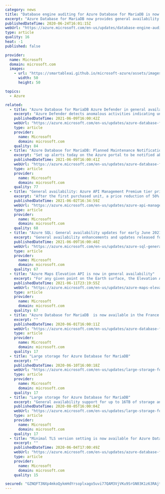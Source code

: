 ```yaml
---
category: news
title: "Database engine auditing for Azure Database for MariaDB is now available"
excerpt: "Azure Database for MariaDB now provides general availability support for using audit logs to record database activity and events such as connections and queries."
publishedDateTime: 2020-06-24T16:01:15Z
webUrl: "https://azure.microsoft.com/en-us/updates/database-engine-auditing-for-azure-database-for-mariadb-is-now-available/"
type: article
quality: 16
heat: -1
published: false

provider:
  name: Microsoft
  domain: microsoft.com
  images:
    - url: "https://smartableai.github.io/microsoft-azure/assets/images/organizations/microsoft.com-50x50.jpg"
      width: 50
      height: 50

topics:
  - Azure

related:
  - title: "Azure Database for MariaDB Azure Defender in general availability"
    excerpt: "Azure Defender detects anomalous activities indicating unusual and potentially harmful attempts to access or exploit your Azure Database for MariaDB. "
    publishedDateTime: 2021-06-09T16:00:42Z
    webUrl: "https://azure.microsoft.com/en-us/updates/azure-database-for-mariadb-azure-defender-in-general-availability/"
    type: article
    provider:
      name: Microsoft
      domain: microsoft.com
    quality: 84
  - title: "Azure Database for MariaDB: Planned Maintenance Notifications in general availability"
    excerpt: "Set up alerts today on the Azure portal to be notified about planned deployments for Azure Database for MariaDB."
    publishedDateTime: 2021-06-09T16:00:41Z
    webUrl: "https://azure.microsoft.com/en-us/updates/azure-database-for-mariadb-planned-maintenance-notifications-in-general-availability/"
    type: article
    provider:
      name: Microsoft
      domain: microsoft.com
    quality: 77
  - title: "General availability: Azure API Management Premium tier price reduction for incremental purchased units"
    excerpt: "After the first purchased unit, a price reduction of 50% will be applied on all subsequent units purchased. "
    publishedDateTime: 2021-06-02T16:34:59Z
    webUrl: "https://azure.microsoft.com/en-us/updates/azure-api-management-premium-tier-price-reduction-for-incremental-purchased-units/"
    type: article
    provider:
      name: Microsoft
      domain: microsoft.com
    quality: 68
  - title: "Azure SQL: General availability updates for early June 2021 "
    excerpt: "General availability enhancements and updates released for Azure SQL in early June 2021"
    publishedDateTime: 2021-06-09T16:00:40Z
    webUrl: "https://azure.microsoft.com/en-us/updates/azure-sql-general-availability-updates-for-early-june-2021/"
    type: article
    provider:
      name: Microsoft
      domain: microsoft.com
    quality: 67
  - title: "Azure Maps Elevation API is now in general availability"
    excerpt: "For any given point on the Earth surface, the Elevation API returns its elevation measured from mean sea level."
    publishedDateTime: 2021-06-11T23:19:55Z
    webUrl: "https://azure.microsoft.com/en-us/updates/azure-maps-elevation-service-is-now-generally-available/"
    type: article
    provider:
      name: Microsoft
      domain: microsoft.com
    quality: 67
  - title: "Azure Database for MariaDB  is now available in the France South region"
    excerpt: ""
    publishedDateTime: 2020-06-01T16:00:11Z
    webUrl: "https://azure.microsoft.com/en-us/updates/azure-database-for-mariadb-is-now-available-in-the-france-south-region/"
    type: article
    provider:
      name: Microsoft
      domain: microsoft.com
    quality: 17
  - title: "Large storage for Azure Database for MariaDB"
    excerpt: ""
    publishedDateTime: 2020-06-10T16:00:18Z
    webUrl: "https://azure.microsoft.com/en-us/updates/large-storage-for-azure-database-for-mariadb/"
    type: article
    provider:
      name: Microsoft
      domain: microsoft.com
    quality: 17
  - title: "Large storage for Azure Database for MariaDB"
    excerpt: "General availability support for up to 16TB of storage and up to 20,000 IOPS in Azure Database for MariaDB enables you to run the most demanding, large scale workloads."
    publishedDateTime: 2020-08-05T16:00:04Z
    webUrl: "https://azure.microsoft.com/en-us/updates/large-storage-for-azure-database-for-mariadb-2/"
    type: article
    provider:
      name: Microsoft
      domain: microsoft.com
    quality: 17
  - title: "Minimal TLS version setting is now available for Azure Database for MariaDB"
    excerpt: ""
    publishedDateTime: 2020-06-04T17:00:49Z
    webUrl: "https://azure.microsoft.com/en-us/updates/azure-database-for-mariadb-minimal-tls-version/"
    type: article
    provider:
      name: Microsoft
      domain: microsoft.com
    quality: 15

secured: "GZNQFT3NXp4mkoQykmHdYrsoplxago5uvi77QAM3VjVKu9SrGN03K1z63RAjtxGGn3v4+77T9sun9XUEzIq+BREN2jDh+yRExRLDxblPv+nHC+QPf0yGJ8GvAwkItAylrexD8aSJ9/15NZ5K9F6+gjl0GxoRdCNHqiQH89kxh14JsgdYcn4Clyotokuz2uigIbkvh3jKMDcvBaEJ9uyOSQ0fL6Flrd+3sofoO3xioNVRUox4wzFmPwOpgzSnBmGHgKTFkFR7Ev3KyinUO/mqhC5BnhMUU698AFZioLbtf3WnIMkIFbwgYfYVCnsWwvBGvXMeQzDi3HeDZf5gv+Jp0Q==;BflJkFUhFhXOxuBgYvlufw=="
---
```


